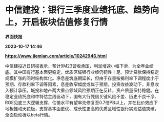 # 中信建投：银行三季度业绩托底、趋势向上，开启板块估值修复行情
**界面快报**

**2023-10-17 14:46**

**https://www.jiemian.com/article/10242946.html**

中信建投近日研报表示，预计9M23营收承压，利润增速小幅下滑，为全年业绩底。其中国有行基本面更稳定，优质区域银行业绩仍韧性十足。预计贷款保持稳定规模扩张的同时结构优化。净息差筑底期延长，但由于存量按揭利率下调程度小于预期、存款利率下调等因素，息差收窄幅度或优于预期。投资收益波动下，非息收入预计承压。城投和地产两大重点领域风险预期正在反转，资产质量保持稳健。在稳定业绩托底和中特估主线驱动下，国有大行凭借关键风险不差、历史不良干净、ROE见底三大逻辑支撑，估值水平有望率先修复至0.7倍PB以上，并在比价效应下地板推动天花板，支撑基本面更优、成长性更高的优质区域性银行实现估值突破，全面启动板块beta行情。